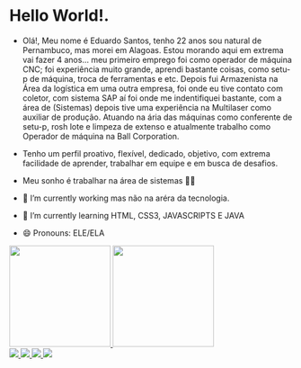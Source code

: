# Hello World!.
- Olá!, Meu nome é Eduardo Santos, tenho 22 anos sou natural de Pernambuco, mas morei em Alagoas. Estou morando aqui em extrema vai fazer 4 anos... meu primeiro emprego foi como operador de máquina CNC; foi experiência muito grande, aprendi bastante coisas, como setu-p de máquina, troca de ferramentas e etc. Depois fui Armazenista na Área da logística em uma outra empresa, foi onde eu tive contato com coletor, com sistema SAP aí foi onde me indentifiquei bastante, com a área de (Sistemas) depois tive uma experiência na Multilaser como auxiliar de produção. Atuando na ária das máquinas como conferente de setu-p, rosh lote e limpeza de extenso e atualmente trabalho como Operador de máquina na Ball Corporation.

- Tenho um perfil proativo, flexível, dedicado, objetivo, com extrema facilidade de aprender, trabalhar em equipe e em busca de desafios.

- Meu sonho é trabalhar na área de sistemas 🙏🙌

- 🔭 I’m currently working  mas  não na aréra da tecnologia.
- 🌱 I’m currently learning HTML, CSS3, JAVASCRIPTS E JAVA
- 😄 Pronouns: ELE/ELA

<div>
  <a href="https://github.com/EduSantos20">
  <img height = "180em" src = "https://github-readme-stats.vercel.app/api?username=EduSantos20&show_icons=true&theme=drackla&include_all_commits=true&count_private=true" />
  <img height = "180em" src = "https://github-readme-stats.vercel.app/api/top-langs/?username=EduSantos20&layout=compact&langs_count=7&theme=drack" />
</div>
  <a href="https://www.instagram.com/eduaardosaantos/" target="_blank"> <img src = "https://img.shields.io/badge/Instagram-E4405F?style=for-the-badge&logo=instagram&logoColor=white "> </a>
  <a href = "mailto: eduardo_dasilvasantos18@outlook.com "> <img src = "https://img.shields.io/badge/Microsoft_Outlook-0078D4?style=for-the-badge&logo=microsoft-outlook&logoColor=white"> </a>
  <a href="https://www.linkedin.com/in/eduardo-santos-49a1a1172/" target="_blank"> <img src = "https://img.shields.io/badge/LinkedIn-0077B5?style=for-the-badge&logo=linkedin&logoColor=white "> </a>
  <a href="https://api.whatsapp.com/send?phone=+5535992131330&text=Oi!%20Tudo%20bem?%20T%C3%B4%20entrando%20em%20contato%20pelo%20o%20GitHub." target="_blank"> <img src = "https://img.shields.io/badge/WhatsApp-25D366?style=for-the-badge&logo=whatsapp&logoColor=white "> </a>
